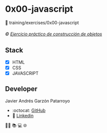 # 0x00-javascript
:open_file_folder: training/exercises/0x00-javascript

###### :copyright: [Ejercicio práctico de construcción de objetos](https://developer.mozilla.org/es/docs/Learn/JavaScript/Objects/Ejercicio_pr%C3%A1ctico_de_construcci%C3%B3n_de_objetos)

## Stack
* [x] HTML
* [x] CSS
* [x] JAVASCRIPT

## Developer
Javier Andrés Garzón Patarroyo
- :octocat: [GitHub](https://github.com/javierandresgp/)
- :link: [Linkedin](https://www.linkedin.com/in/javierandresgp/)

:man_technologist: :books: :computer: :globe_with_meridians: